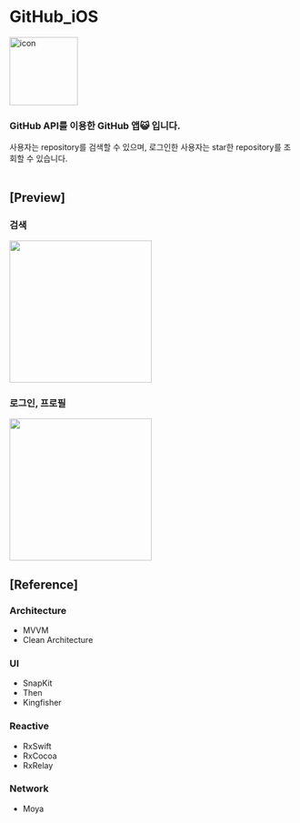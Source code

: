 # GitHub_iOS

<img width="120" alt="icon" src="https://user-images.githubusercontent.com/61855905/184266181-04d7d7a6-ae56-41bc-8379-96537505d832.png">  

### GitHub API를 이용한 GitHub 앱😺 입니다.
사용자는 repository를 검색할 수 있으며, 로그인한 사용자는 star한 repository를 조회할 수 있습니다. 
</br></br>

## [Preview]

### 검색 
<img src="https://user-images.githubusercontent.com/61855905/192229411-aaeb195f-6201-4e79-bf55-fea06d4fb498.gif" width="250" />
</br>

### 로그인, 프로필
<img src="https://user-images.githubusercontent.com/61855905/192233595-32f9fcd8-e032-4c88-bc05-dd881d706eb6.gif" width="250" />
</br>

  ## [Reference]
 ### Architecture
- MVVM
- Clean Architecture

 ### UI
- SnapKit
- Then
- Kingfisher

 ### Reactive
- RxSwift
- RxCocoa
- RxRelay

 ### Network
- Moya
